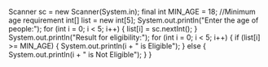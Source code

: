 Scanner sc = new Scanner(System.in);
final int MIN_AGE = 18; //Minimum age requirement
int[] list = new int[5];
System.out.println("Enter the age of people:");
for (int i = 0; i < 5; i++) {
    list[i] = sc.nextInt();
}
System.out.println("Result for eligibility:");
for (int i = 0; i < 5; i++) {
    if (list[i] >= MIN_AGE) {
        System.out.println(i + " is Eligible");
    } else {
        System.out.println(i + " is Not Eligible");
    }
}
